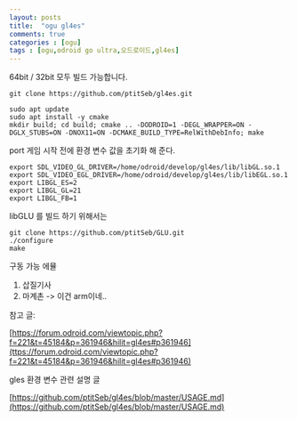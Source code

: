 ```yaml
---
layout: posts
title:  "ogu gl4es"
comments: true
categories : [ogu]
tags : [ogu,odroid go ultra,오드로이드,gl4es]
---
```


64bit / 32bit 모두 빌드 가능합니다.

    git clone https://github.com/ptitSeb/gl4es.git

    sudo apt update
    sudo apt install -y cmake
    mkdir build; cd build; cmake .. -DODROID=1 -DEGL_WRAPPER=ON -DGLX_STUBS=ON -DNOX11=ON -DCMAKE_BUILD_TYPE=RelWithDebInfo; make

port 게임 시작 전에 환경 변수 값을 초기화 해 준다.

    export SDL_VIDEO_GL_DRIVER=/home/odroid/develop/gl4es/lib/libGL.so.1
    export SDL_VIDEO_EGL_DRIVER=/home/odroid/develop/gl4es/lib/libEGL.so.1
    export LIBGL_ES=2
    export LIBGL_GL=21
    export LIBGL_FB=1


libGLU 를 빌드 하기 위해서는

    git clone https://github.com/ptitSeb/GLU.git
    ./configure
    make

구동 가능 에뮬
1. 삽질기사
2. 마계촌 -> 이건 arm이네..


참고 글:

[https://forum.odroid.com/viewtopic.php?f=221&t=45184&p=361946&hilit=gl4es#p361946](ttps://forum.odroid.com/viewtopic.php?f=221&t=45184&p=361946&hilit=gl4es#p361946)

gles 환경 변수 관련 설명 글

[https://github.com/ptitSeb/gl4es/blob/master/USAGE.md](https://github.com/ptitSeb/gl4es/blob/master/USAGE.md)
